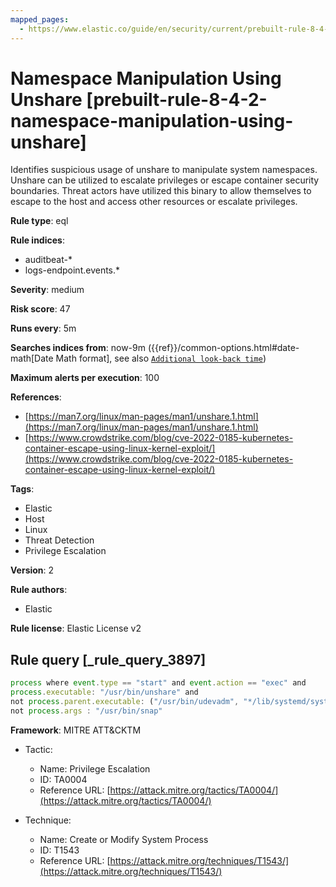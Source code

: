 ```yaml
---
mapped_pages:
  - https://www.elastic.co/guide/en/security/current/prebuilt-rule-8-4-2-namespace-manipulation-using-unshare.html
---
```


# Namespace Manipulation Using Unshare [prebuilt-rule-8-4-2-namespace-manipulation-using-unshare]

Identifies suspicious usage of unshare to manipulate system namespaces. Unshare can be utilized to escalate privileges or escape container security boundaries. Threat actors have utilized this binary to allow themselves to escape to the host and access other resources or escalate privileges.

**Rule type**: eql

**Rule indices**:

* auditbeat-*
* logs-endpoint.events.*

**Severity**: medium

**Risk score**: 47

**Runs every**: 5m

**Searches indices from**: now-9m ({{ref}}/common-options.html#date-math[Date Math format], see also [`Additional look-back time`](docs-content://solutions/security/detect-and-alert/create-detection-rule.md#rule-schedule))

**Maximum alerts per execution**: 100

**References**:

* [https://man7.org/linux/man-pages/man1/unshare.1.html](https://man7.org/linux/man-pages/man1/unshare.1.html)
* [https://www.crowdstrike.com/blog/cve-2022-0185-kubernetes-container-escape-using-linux-kernel-exploit/](https://www.crowdstrike.com/blog/cve-2022-0185-kubernetes-container-escape-using-linux-kernel-exploit/)

**Tags**:

* Elastic
* Host
* Linux
* Threat Detection
* Privilege Escalation

**Version**: 2

**Rule authors**:

* Elastic

**Rule license**: Elastic License v2

## Rule query [_rule_query_3897]

```js
process where event.type == "start" and event.action == "exec" and
process.executable: "/usr/bin/unshare" and
not process.parent.executable: ("/usr/bin/udevadm", "*/lib/systemd/systemd-udevd", "/usr/bin/unshare") and
not process.args : "/usr/bin/snap"
```

**Framework**: MITRE ATT&CKTM

* Tactic:

    * Name: Privilege Escalation
    * ID: TA0004
    * Reference URL: [https://attack.mitre.org/tactics/TA0004/](https://attack.mitre.org/tactics/TA0004/)

* Technique:

    * Name: Create or Modify System Process
    * ID: T1543
    * Reference URL: [https://attack.mitre.org/techniques/T1543/](https://attack.mitre.org/techniques/T1543/)



